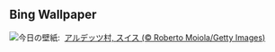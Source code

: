 ## Bing Wallpaper
![](https://www.bing.com/th?id=OHR.ArdezSwitzerland_JA-JP7833129331_UHD.jpg&w=1000)今日の壁紙: &nbsp;[アルデッツ村, スイス (© Roberto Moiola/Getty Images)](https://www.bing.com/th?id=OHR.ArdezSwitzerland_JA-JP7833129331_UHD.jpg)
<br><br/>
